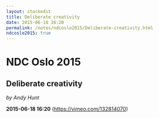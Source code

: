 ```yaml
---
layout: stackedit
title: Deliberate creativity
date: 2015-06-18 16:20
permalink: /notes/ndcoslo2015/Deliberate-creativity.html
ndcoslo2015: true
---
```


# NDC Oslo 2015

## Deliberate creativity
*by Andy Hunt*

**2015-06-18 16:20** (https://vimeo.com/132814070)